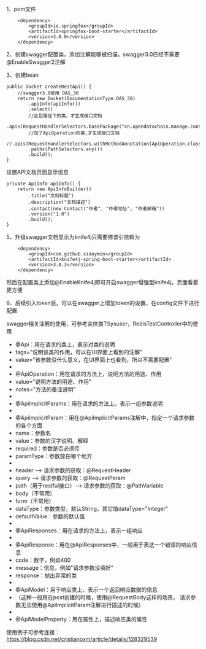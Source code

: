 1、pom文件

        <dependency>
            <groupId>io.springfox</groupId>
            <artifactId>springfox-boot-starter</artifactId>
            <version>3.0.0</version>
        </dependency>

2、创建swagger配置类，添加注解能够被扫描，swagger3.0已经不需要@EnableSwagger2注解

3、创建bean

    public Docket createRestApi() {
        //swagger3.0使用 OAS_30
        return new Docket(DocumentationType.OAS_30)
            .apiInfo(apiInfo())
            .select()
            //此包路径下的类，才生成接口文档
            .apis(RequestHandlerSelectors.basePackage("cn.opendatachain.manage.controller"))
            //加了ApiOperation的类,才生成接口文档  
            //.apis(RequestHandlerSelectors.withMethodAnnotation(ApiOperation.class))
            .paths(PathSelectors.any())
            .build();
    }

设置API文档页面显示信息
    
    private ApiInfo apiInfo() {
        return new ApiInfoBuilder()
            .title("文档标题")
            .description("文档描述")
            .contact(new Contact("作者", "作者地址", "作者邮箱"))
            .version("1.0")
            .build();
    }

5、升级swagger文档显示为knife4j只需要修该引依赖为

        <dependency>
            <groupId>com.github.xiaoymin</groupId>
            <artifactId>knife4j-spring-boot-starter</artifactId>
            <version>3.0.3</version>
        </dependency>
    
然后在配置类上添加@EnableKnife4j即可开启swagger增强型knife4j，页面看着更方便

6、后续引入token后，可以在swagger上增加token的设置，在config文件下进行配置


swagger相关注解的使用，可参考实体类TSysuser，RedisTestController中的使用
* @Api：用在请求的类上，表示对类的说明
* tags="说明该类的作用，可以在UI界面上看到的注解"
* value="该参数没什么意义，在UI界面上也看到，所以不需要配置"
* 
* @ApiOperation：用在请求的方法上，说明方法的用途、作用
* value="说明方法的用途、作用"
* notes="方法的备注说明"
* 
* @ApiImplicitParams：用在请求的方法上，表示一组参数说明
* 
* @ApiImplicitParam：用在@ApiImplicitParams注解中，指定一个请求参数的各个方面
* name：参数名
* value：参数的汉字说明、解释
* required：参数是否必须传
* paramType：参数放在哪个地方
* 
* header --> 请求参数的获取：@RequestHeader
* query --> 请求参数的获取：@RequestParam
* path（用于restful接口）--> 请求参数的获取：@PathVariable
* body（不常用）
* form（不常用）
* dataType：参数类型，默认String，其它值dataType="Integer"
* defaultValue：参数的默认值
* 
* @ApiResponses：用在请求的方法上，表示一组响应
* 
* @ApiResponse：用在@ApiResponses中，一般用于表达一个错误的响应信息
* code：数字，例如400
* message：信息，例如"请求参数没填好"
* response：抛出异常的类
* 
* @ApiModel：用于响应类上，表示一个返回响应数据的信息
* （这种一般用在post创建的时候，使用@RequestBody这样的场景， 请求参数无法使用@ApiImplicitParam注解进行描述的时候）
* 
* @ApiModelProperty：用在属性上，描述响应类的属性


使用例子可参考连接：https://blog.csdn.net/cristianoxm/article/details/128329539